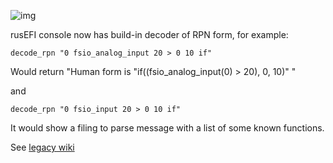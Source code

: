 ![img](overview/FSIO/FSIO_for_idle_target.png)

rusEFI console now has build-in decoder of RPN form, for example:

```decode_rpn "0 fsio_analog_input 20 > 0 10 if"```

Would return "Human form is "if((fsio_analog_input(0) > 20), 0, 10)"
"

and

```decode_rpn "0 fsio_input 20 > 0 10 if"```

It would show a filing to parse message with a list of some known functions.



See [legacy wiki](https://rusefi.com/wiki/index.php?title=Manual:Flexible_Logic)